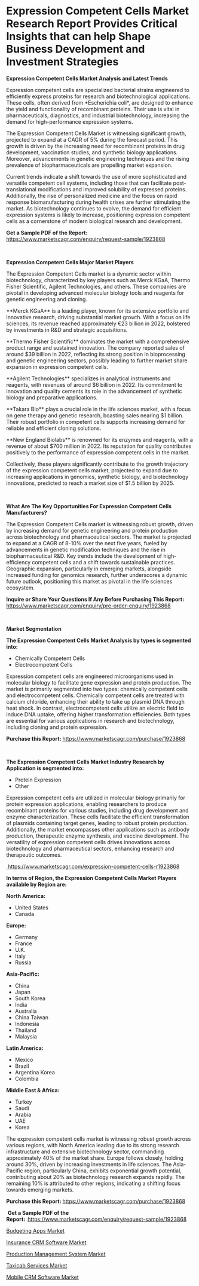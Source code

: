 <p><h1>Expression Competent Cells Market Research Report Provides Critical Insights that can help Shape Business Development and Investment Strategies</h1></p><p><strong>Expression Competent Cells Market Analysis and Latest Trends</strong></p>
<p><p>Expression competent cells are specialized bacterial strains engineered to efficiently express proteins for research and biotechnological applications. These cells, often derived from *Escherichia coli*, are designed to enhance the yield and functionality of recombinant proteins. Their use is vital in pharmaceuticals, diagnostics, and industrial biotechnology, increasing the demand for high-performance expression systems.</p><p>The Expression Competent Cells Market is witnessing significant growth, projected to expand at a CAGR of 5% during the forecast period. This growth is driven by the increasing need for recombinant proteins in drug development, vaccination studies, and synthetic biology applications. Moreover, advancements in genetic engineering techniques and the rising prevalence of biopharmaceuticals are propelling market expansion.</p><p>Current trends indicate a shift towards the use of more sophisticated and versatile competent cell systems, including those that can facilitate post-translational modifications and improved solubility of expressed proteins. Additionally, the rise of personalized medicine and the focus on rapid response biomanufacturing during health crises are further stimulating the market. As biotechnology continues to evolve, the demand for efficient expression systems is likely to increase, positioning expression competent cells as a cornerstone of modern biological research and development.</p></p>
<p><strong>Get a Sample PDF of the Report:&nbsp;</strong> <a href="https://www.marketscagr.com/enquiry/request-sample/1923868?utm_campaign=1813&utm_medium=2&utm_source=Github&utm_content=ia&utm_term=24102024&utm_id=expression-competent-cells">https://www.marketscagr.com/enquiry/request-sample/1923868</a></p>
<p>&nbsp;</p>
<p><strong>Expression Competent Cells Major Market Players</strong></p>
<p><p>The Expression Competent Cells market is a dynamic sector within biotechnology, characterized by key players such as Merck KGaA, Thermo Fisher Scientific, Agilent Technologies, and others. These companies are pivotal in developing advanced molecular biology tools and reagents for genetic engineering and cloning.</p><p>**Merck KGaA** is a leading player, known for its extensive portfolio and innovative research, driving substantial market growth. With a focus on life sciences, its revenue reached approximately €23 billion in 2022, bolstered by investments in R&D and strategic acquisitions.</p><p>**Thermo Fisher Scientific** dominates the market with a comprehensive product range and sustained innovation. The company reported sales of around $39 billion in 2022, reflecting its strong position in bioprocessing and genetic engineering sectors, possibly leading to further market share expansion in expression competent cells.</p><p>**Agilent Technologies** specializes in analytical instruments and reagents, with revenues of around $6 billion in 2022. Its commitment to innovation and quality cements its role in the advancement of synthetic biology and preparative applications.</p><p>**Takara Bio** plays a crucial role in the life sciences market, with a focus on gene therapy and genetic research, boasting sales nearing $1 billion. Their robust portfolio in competent cells supports increasing demand for reliable and efficient cloning solutions.</p><p>**New England Biolabs** is renowned for its enzymes and reagents, with a revenue of about $700 million in 2022. Its reputation for quality contributes positively to the performance of expression competent cells in the market.</p><p>Collectively, these players significantly contribute to the growth trajectory of the expression competent cells market, projected to expand due to increasing applications in genomics, synthetic biology, and biotechnology innovations, predicted to reach a market size of $1.5 billion by 2025.</p></p>
<p>&nbsp;</p>
<p><strong>What Are The Key Opportunities For Expression Competent Cells Manufacturers?</strong></p>
<p><p>The Expression Competent Cells market is witnessing robust growth, driven by increasing demand for genetic engineering and protein production across biotechnology and pharmaceutical sectors. The market is projected to expand at a CAGR of 8-10% over the next five years, fueled by advancements in genetic modification techniques and the rise in biopharmaceutical R&D. Key trends include the development of high-efficiency competent cells and a shift towards sustainable practices. Geographic expansion, particularly in emerging markets, alongside increased funding for genomics research, further underscores a dynamic future outlook, positioning this market as pivotal in the life sciences ecosystem.</p></p>
<p><strong>Inquire or Share Your Questions If Any Before Purchasing This Report:</strong> <a href="https://www.marketscagr.com/enquiry/pre-order-enquiry/1923868?utm_campaign=1813&utm_medium=2&utm_source=Github&utm_content=ia&utm_term=24102024&utm_id=expression-competent-cells">https://www.marketscagr.com/enquiry/pre-order-enquiry/1923868</a></p>
<p>&nbsp;</p>
<p><strong>Market Segmentation</strong></p>
<p><strong>The Expression Competent Cells Market Analysis by types is segmented into:</strong></p>
<p><ul><li>Chemically Competent Cells</li><li>Electrocompetent Cells</li></ul></p>
<p><p>Expression competent cells are engineered microorganisms used in molecular biology to facilitate gene expression and protein production. The market is primarily segmented into two types: chemically competent cells and electrocompetent cells. Chemically competent cells are treated with calcium chloride, enhancing their ability to take up plasmid DNA through heat shock. In contrast, electrocompetent cells utilize an electric field to induce DNA uptake, offering higher transformation efficiencies. Both types are essential for various applications in research and biotechnology, including cloning and protein expression.</p></p>
<p><strong>Purchase this Report:&nbsp;</strong><a href="https://www.marketscagr.com/purchase/1923868?utm_campaign=1813&utm_medium=2&utm_source=Github&utm_content=ia&utm_term=24102024&utm_id=expression-competent-cells">https://www.marketscagr.com/purchase/1923868</a></p>
<p>&nbsp;</p>
<p><strong>The Expression Competent Cells Market Industry Research by Application is segmented into:</strong></p>
<p><ul><li>Protein Expression</li><li>Other</li></ul></p>
<p><p>Expression competent cells are utilized in molecular biology primarily for protein expression applications, enabling researchers to produce recombinant proteins for various studies, including drug development and enzyme characterization. These cells facilitate the efficient transformation of plasmids containing target genes, leading to robust protein production. Additionally, the market encompasses other applications such as antibody production, therapeutic enzyme synthesis, and vaccine development. The versatility of expression competent cells drives innovations across biotechnology and pharmaceutical sectors, enhancing research and therapeutic outcomes.</p></p>
<p><a href="https://www.marketscagr.com/expression-competent-cells-r1923868?utm_campaign=1813&utm_medium=2&utm_source=Github&utm_content=ia&utm_term=24102024&utm_id=expression-competent-cells">&nbsp;https://www.marketscagr.com/expression-competent-cells-r1923868</a></p>
<p><strong>In terms of Region, the Expression Competent Cells Market Players available by Region are:</strong></p>
<p>
    <p> <strong> North America: </strong>
        <ul>
            <li>United States</li>
            <li>Canada</li>
        </ul>
        </p> 
    <p> <strong> Europe: </strong>
        <ul>
            <li>Germany</li>
            <li>France</li>
            <li>U.K.</li>
            <li>Italy</li>
            <li>Russia</li>
        </ul>
        </p> 
    <p> <strong> Asia-Pacific: </strong>
        <ul>
            <li>China</li>
            <li>Japan</li>
            <li>South Korea</li>
            <li>India</li>
            <li>Australia</li>
            <li>China Taiwan</li>
            <li>Indonesia</li>
            <li>Thailand</li>
            <li>Malaysia</li>
        </ul>
        </p> 
    <p> <strong> Latin America: </strong>
        <ul>
            <li>Mexico</li>
            <li>Brazil</li>
            <li>Argentina Korea</li>
            <li>Colombia</li>
        </ul>
        </p> 
    <p> <strong> Middle East & Africa: </strong>
        <ul>
            <li>Turkey</li>
            <li>Saudi</li>
            <li>Arabia</li>
            <li>UAE</li>
            <li>Korea</li>
        </ul>
    </p>
    </p>
<p><p>The expression competent cells market is witnessing robust growth across various regions, with North America leading due to its strong research infrastructure and extensive biotechnology sector, commanding approximately 40% of the market share. Europe follows closely, holding around 30%, driven by increasing investments in life sciences. The Asia-Pacific region, particularly China, exhibits exponential growth potential, contributing about 20% as biotechnology research expands rapidly. The remaining 10% is attributed to other regions, indicating a shifting focus towards emerging markets.</p></p>
<p><strong>Purchase this Report: </strong><a href="https://www.marketscagr.com/purchase/1923868?utm_campaign=1813&utm_medium=2&utm_source=Github&utm_content=ia&utm_term=24102024&utm_id=expression-competent-cells">https://www.marketscagr.com/purchase/1923868</a></p>
<p>&nbsp;<strong>Get a Sample PDF of the Report:&nbsp;&nbsp;</strong><a href="https://www.marketscagr.com/enquiry/request-sample/1923868?utm_campaign=1813&utm_medium=2&utm_source=Github&utm_content=ia&utm_term=24102024&utm_id=expression-competent-cells">https://www.marketscagr.com/enquiry/request-sample/1923868</a></p>
<p><strong></strong></p>
<p><p><a href="https://www.linkedin.com/pulse/budgeting-apps-market-regional-outlook-competition-2024-2031-ilife?utm_campaign=1813&utm_medium=2&utm_source=Github&utm_content=ia&utm_term=24102024&utm_id=expression-competent-cells">Budgeting Apps Market</a></p><p><a href="https://www.linkedin.com/pulse/global-insurance-crm-software-market-focus-product-type-dw7ke?utm_campaign=1813&utm_medium=2&utm_source=Github&utm_content=ia&utm_term=24102024&utm_id=expression-competent-cells">Insurance CRM Software Market</a></p><p><a href="https://www.linkedin.com/pulse/navigating-production-management-system-market-expert-analysis-bm7te?utm_campaign=1813&utm_medium=2&utm_source=Github&utm_content=ia&utm_term=24102024&utm_id=expression-competent-cells">Production Management System Market</a></p><p><a href="https://www.linkedin.com/pulse/taxicab-services-market-opportunities-emerging-global-bgune?utm_campaign=1813&utm_medium=2&utm_source=Github&utm_content=ia&utm_term=24102024&utm_id=expression-competent-cells">Taxicab Services Market</a></p><p><a href="https://www.linkedin.com/pulse/global-mobile-crm-software-market-size-trends-analysis-regional-vowce?utm_campaign=1813&utm_medium=2&utm_source=Github&utm_content=ia&utm_term=24102024&utm_id=expression-competent-cells">Mobile CRM Software Market</a></p></p>